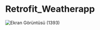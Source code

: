 # Retrofit_Weatherapp
![Ekran Görüntüsü (1393)](https://user-images.githubusercontent.com/76565172/180202522-a9d18262-2e1b-48bc-8cfb-7de5cbae7a73.png)
